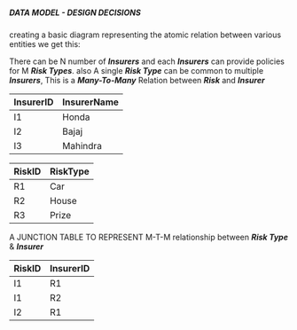 ##### DATA MODEL - DESIGN DECISIONS

creating a basic diagram representing the atomic relation between various entities we get this:


There can be N number of ***Insurers*** and each ***Insurers*** can provide policies for M ***Risk Types***.
also A single ***Risk Type*** can be common to multiple ***Insurers***, This is a ***Many-To-Many*** 
Relation between ***Risk*** and ***Insurer***

| InsurerID | InsurerName |
|-----------|-------------|
| I1         | Honda       |
| I2         | Bajaj       |
| I3         | Mahindra    |

| RiskID | RiskType |
|-----------|-------------|
| R1         | Car       |
| R2         | House       |
| R3         | Prize    |

A JUNCTION TABLE TO REPRESENT M-T-M relationship between ***Risk Type*** & ***Insurer***

| RiskID | InsurerID|
|-----------|-------------|
| I1        | R1       |
| I1        | R2       |
| I2        | R1    |


